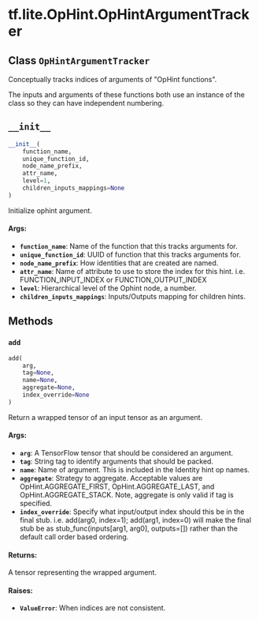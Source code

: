 <div itemscope itemtype="http://developers.google.com/ReferenceObject">
<meta itemprop="name" content="tf.lite.OpHint.OpHintArgumentTracker" />
<meta itemprop="path" content="Stable" />
<meta itemprop="property" content="__init__"/>
<meta itemprop="property" content="add"/>
</div>

# tf.lite.OpHint.OpHintArgumentTracker

## Class `OpHintArgumentTracker`



Conceptually tracks indices of arguments of "OpHint functions".

The inputs and arguments of these functions both use an instance
of the class so they can have independent numbering.

<h2 id="__init__"><code>__init__</code></h2>

``` python
__init__(
    function_name,
    unique_function_id,
    node_name_prefix,
    attr_name,
    level=1,
    children_inputs_mappings=None
)
```

Initialize ophint argument.

#### Args:

* <b>`function_name`</b>: Name of the function that this tracks arguments for.
* <b>`unique_function_id`</b>: UUID of function that this tracks arguments for.
* <b>`node_name_prefix`</b>: How identities that are created are named.
* <b>`attr_name`</b>: Name of attribute to use to store the index for this hint.
    i.e. FUNCTION_INPUT_INDEX or FUNCTION_OUTPUT_INDEX
* <b>`level`</b>: Hierarchical level of the Ophint node, a number.
* <b>`children_inputs_mappings`</b>: Inputs/Outputs mapping for children hints.



## Methods

<h3 id="add"><code>add</code></h3>

``` python
add(
    arg,
    tag=None,
    name=None,
    aggregate=None,
    index_override=None
)
```

Return a wrapped tensor of an input tensor as an argument.

#### Args:

* <b>`arg`</b>: A TensorFlow tensor that should be considered an argument.
* <b>`tag`</b>: String tag to identify arguments that should be packed.
* <b>`name`</b>: Name of argument. This is included in the Identity hint op names.
* <b>`aggregate`</b>: Strategy to aggregate.
  Acceptable values are OpHint.AGGREGATE_FIRST, OpHint.AGGREGATE_LAST,
    and OpHint.AGGREGATE_STACK.
    Note, aggregate is only valid if tag is specified.
* <b>`index_override`</b>: Specify what input/output index should this be in the
    final stub. i.e. add(arg0, index=1); add(arg1, index=0) will make the
    final stub be as stub_func(inputs[arg1, arg0], outputs=[]) rather than
    the default call order based ordering.


#### Returns:

A tensor representing the wrapped argument.


#### Raises:

* <b>`ValueError`</b>: When indices are not consistent.



